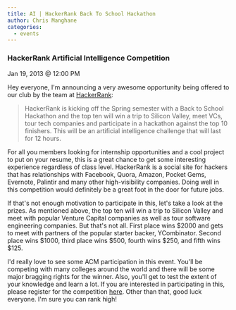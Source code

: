 ```yaml
---
title: AI | HackerRank Back To School Hackathon
author: Chris Manghane
categories:
  - events
---
```


### HackerRank Artificial Intelligence Competition
<i class="icon-calendar"></i> Jan 19, 2013 @ 12:00 PM

Hey everyone, I'm announcing a very awesome opportunity being offered to our club by the team at [HackerRank](https://www.hackerrank.com/):
<blockquote>
HackerRank is kicking off the Spring semester with a Back to School Hackathon and the top ten will win a trip to Silicon Valley, meet VCs, tour tech companies and participate in a hackathon against the top 10 finishers. This will be an artificial intelligence challenge that will last for 12 hours.
</blockquote>

For all you members looking for internship opportunities and a cool project to put on your resume, this is a great chance to get some interesting experience regardless of class level. HackerRank is a social site for hackers that has relationships with Facebook, Quora, Amazon, Pocket Gems, Evernote, Palintir and many other high-visibility companies. Doing well in this competition would definitely be a great foot in the door for future jobs.

If that's not enough motivation to participate in this, let's take a look at the prizes. As mentioned above, the top ten will win a trip to Silicon Valley and meet with popular Venture Capital companies as well as tour software engineering companies. But that's not all. First place wins $2000 and gets to meet with partners of the popular starter backer, YCombinator. Second place wins $1000, third place wins $500, fourth wins $250, and fifth wins $125.

I'd really love to see some ACM participation in this event. You'll be competing with many colleges around the world and there will be some major bragging rights for the winner. Also, you'll get to test the extent of your knowledge and learn a lot. If you are interested in participating in this, please register for the competition [here](https://www.hackerrank.com/back2school). Other than that, good luck everyone. I'm sure you can rank high!

